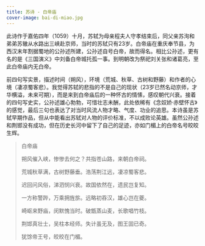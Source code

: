 ```yaml
---
title: 苏诗 - 白帝庙
cover-image: bai-di-miao.jpg
---
```


此诗作于嘉佑四年（1059）十月，苏轼为母亲程夫人守孝结束后，同父亲苏洵和弟弟苏辙从水路出三峡赴京师，当时的苏轼只有23岁。白帝庙在重庆奉节县，为西汉末年割据蜀地的公孙述所建，公孙述自号白帝，故而得名。相比公孙述，更有名的是《三国演义》中刘备白帝城托孤一事。到明朝改为祭祀刘关张和诸葛亮，至此白帝庙内无白帝。

前四句写实景，描述时间（朔风），环境（荒城、秋草、古树和野藤）和作者的心境（凄凉蜀客悲）。我觉得苏轼的悲指的不是自己的现状（23岁已然名动京师，才华横溢，未来可期），而是来到白帝庙后的一种怀古的情愫，感叹朝代兴衰。接着的四句写史实，公孙述雄心勃勃，可惜壮志未酬，此处依稀有《念奴娇·赤壁怀古》的感觉，最后三句也表达了对当时风流人物才略、气度、功业的追思。本诗虽是苏轼早期作品，但从中能看出苏轼对人物的评价标准，不以成败论英雄。虽然公孙述和荆邯没有成功，但在历史长河中留下了自己的足迹，亦如门楣上的白帝名号皎皎生辉。

> 白帝庙
> 
> 朔风催入峡，惨惨去何之？共指苍山路，来朝白帝祠。
> 
> 荒城秋草满，古树野藤垂。浩荡荆江远，凄凉蜀客悲。
> 
> 迟回问风俗，涕泗悯兴衰。故国依然在，遗民岂复知。
> 
> 一方称警跸，万乘拥旌旂。远略初吞汉，雄心岂在夔。
> 
> 崎岖来野庙，闵默愧当时。破甑蒸山麦，长歌唱竹枝。
> 
> 荆邯真壮士，吴柱本经师。失计虽无及，图王固已奇。
> 
> 犹馀帝王号，皎皎在门楣。